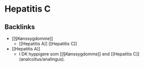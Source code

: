 # Hepatitis C
## Backlinks
* [[§Kønssygdomme]]
	* [[Hepatitis A]]
[[Hepatitis C]]
* [[Hepatitis A]]
	* I DK hyppigere som [[§Kønssygdomme]] end [[Hepatitis C]] (analcoitus/analingus).

<!-- #anki/tag/med/Infectious #anki/deck/Medicine -->

<!-- {BearID:82681C55-DF32-49D8-881D-B3F3077F9EEC-97624-0000B33C6F458352} -->
